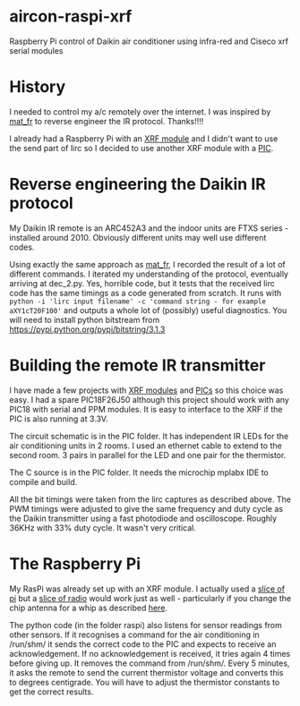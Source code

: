 # aircon-raspi-xrf
Raspberry Pi control of Daikin air conditioner using infra-red and Ciseco xrf serial modules

# History
I needed to control my a/c remotely over the internet. I was inspired by [mat_fr](http://www.instructables.com/id/Reverse-engineering-of-an-Air-Conditioning-control/) to reverse engineer the IR protocol. Thanks!!!!

I already had a Raspberry Pi with an [XRF module](https://www.wirelessthings.net/xrf-wireless-rf-radio-uart-serial-data-module-xbee-shaped) and I didn't want to use the send part of lirc so I decided to use another XRF module with a [PIC](http://www.microchip.com/).

# Reverse engineering the Daikin IR protocol
My Daikin IR remote is an ARC452A3 and the indoor units are FTXS series - installed around 2010. Obviously different units may well use different codes.

Using exactly the same approach as [mat_fr](http://www.instructables.com/id/Reverse-engineering-of-an-Air-Conditioning-control/), I recorded the result of a lot of different commands. I iterated my understanding of the protocol, eventually arriving at dec_2.py. Yes, horrible code, but it tests that the received lirc code has the same timings as a code generated from scratch. It runs with `python -i 'lirc input filename' -c 'command string - for example aXY1cT20F100'` and outputs a whole lot of (possibly) useful diagnostics.
You will need to install python bitstream from https://pypi.python.org/pypi/bitstring/3.1.3

# Building the remote IR transmitter
I have made a few projects with [XRF modules](https://www.wirelessthings.net/xrf-wireless-rf-radio-uart-serial-data-module-xbee-shaped) and [PICs](http://www.microchip.com/) so this choice was easy. I had a spare PIC18F26J50 although this project should work with any PIC18 with serial and PPM modules. It is easy to interface to the XRF if the PIC is also running at 3.3V.

The circuit schematic is in the PIC folder. It has independent IR LEDs for the air conditioning units in 2 rooms. I used an ethernet cable to extend to the second room. 3 pairs in parallel for the LED and one pair for the thermistor.

The C source is in the PIC folder. It needs the microchip mplabx IDE to compile and build.

All the bit timings were taken from the lirc captures as described above. The PWM timings were adjusted to give the same frequency and duty cycle as the Daikin transmitter using a fast photodiode and oscilloscope. Roughly 36KHz with 33% duty cycle. It wasn't very critical.

# The Raspberry Pi

My RasPi was already set up with an XRF module. I actually used a [slice of pi](https://www.wirelessthings.net/slice-of-pi-add-on-for-raspberry-pi) but a [slice of radio](https://www.wirelessthings.net/slice-of-radio-wireless-rf-transciever-for-the-raspberry-pi) would work just as well - particularly if you change the chip antenna for a whip as described [here](http://openmicros.org/index.php/articles/84-xrf-basics/289).

The python code (in the folder raspi) also listens for sensor readings from other sensors. If it recognises a command for the air conditioning in /run/shm/ it sends the correct code to the PIC and expects to receive an acknowledgement. If no acknowledgement is received, it tries again 4 times before giving up. It removes the command from /run/shm/. Every 5 minutes, it asks the remote to send the current thermistor voltage and converts this to degrees centigrade. You will have to adjust the thermistor constants to get the correct results.
